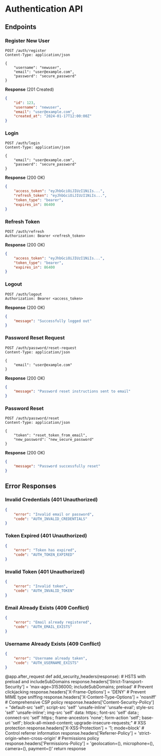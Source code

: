 # Authentication API

## Endpoints

### Register New User

```http
POST /auth/register
Content-Type: application/json

{
    "username": "newuser",
    "email": "user@example.com",
    "password": "secure_password"
}
```

**Response** (201 Created)
```json
{
    "id": 123,
    "username": "newuser",
    "email": "user@example.com",
    "created_at": "2024-01-17T12:00:00Z"
}
```

### Login

```http
POST /auth/login
Content-Type: application/json

{
    "email": "user@example.com",
    "password": "secure_password"
}
```

**Response** (200 OK)
```json
{
    "access_token": "eyJhbGciOiJIUzI1NiIs...",
    "refresh_token": "eyJhbGciOiJIUzI1NiIs...",
    "token_type": "bearer",
    "expires_in": 86400
}
```

### Refresh Token

```http
POST /auth/refresh
Authorization: Bearer <refresh_token>
```

**Response** (200 OK)
```json
{
    "access_token": "eyJhbGciOiJIUzI1NiIs...",
    "token_type": "bearer",
    "expires_in": 86400
}
```

### Logout

```http
POST /auth/logout
Authorization: Bearer <access_token>
```

**Response** (200 OK)
```json
{
    "message": "Successfully logged out"
}
```

### Password Reset Request

```http
POST /auth/password/reset-request
Content-Type: application/json

{
    "email": "user@example.com"
}
```

**Response** (200 OK)
```json
{
    "message": "Password reset instructions sent to email"
}
```

### Password Reset

```http
POST /auth/password/reset
Content-Type: application/json

{
    "token": "reset_token_from_email",
    "new_password": "new_secure_password"
}
```

**Response** (200 OK)
```json
{
    "message": "Password successfully reset"
}
```

## Error Responses

### Invalid Credentials (401 Unauthorized)
```json
{
    "error": "Invalid email or password",
    "code": "AUTH_INVALID_CREDENTIALS"
}
```

### Token Expired (401 Unauthorized)
```json
{
    "error": "Token has expired",
    "code": "AUTH_TOKEN_EXPIRED"
}
```

### Invalid Token (401 Unauthorized)
```json
{
    "error": "Invalid token",
    "code": "AUTH_INVALID_TOKEN"
}
```

### Email Already Exists (409 Conflict)
```json
{
    "error": "Email already registered",
    "code": "AUTH_EMAIL_EXISTS"
}
```

### Username Already Exists (409 Conflict)
```json
{
    "error": "Username already taken",
    "code": "AUTH_USERNAME_EXISTS"
}
``` 

@app.after_request
def add_security_headers(response):
    # HSTS with preload and includeSubDomains
    response.headers['Strict-Transport-Security'] = 'max-age=31536000; includeSubDomains; preload'
    # Prevent clickjacking
    response.headers['X-Frame-Options'] = 'DENY'
    # Prevent MIME type sniffing
    response.headers['X-Content-Type-Options'] = 'nosniff'
    # Comprehensive CSP policy
    response.headers['Content-Security-Policy'] = "default-src 'self'; script-src 'self' 'unsafe-inline' 'unsafe-eval'; style-src 'self' 'unsafe-inline'; img-src 'self' data: https:; font-src 'self' data:; connect-src 'self' https:; frame-ancestors 'none'; form-action 'self'; base-uri 'self'; block-all-mixed-content; upgrade-insecure-requests;"
    # XSS protection
    response.headers['X-XSS-Protection'] = '1; mode=block'
    # Control referrer information
    response.headers['Referrer-Policy'] = 'strict-origin-when-cross-origin'
    # Permissions policy
    response.headers['Permissions-Policy'] = 'geolocation=(), microphone=(), camera=(), payment=()'
    return response
